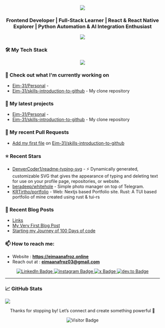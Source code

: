 <h1 align="center">
    <img src="https://readme-typing-svg.herokuapp.com/?font=Righteous&size=50&center=true&vCenter=true&width=1500&height=75&duration=5000&pause=500&color=C9B3D1&lines=Welcome+to+my+digital+playground!+👋;I'm+Eimaan+Afroz,+code+enthusiast+and+open-source+advocate!;Let's+dive+into+my+world+of+bits+and+bytes!" />
</h1>

<h3 align="center">Frontend Developer | Full-Stack Learner | React & React Native Explorer | Python Automation & AI Integration Enthusiast</h3>



<p align="center"><img src="https://raw.githubusercontent.com/Eim-31/Eim-31/main/eimaan-github.png" /></p> 

### 🛠️ My Tech Stack


<p align="center">
  <a href="https://skillicons.dev">
    <img src="https://skillicons.dev/icons?i=html,css,tailwind,js,ts,react,nextjs,nodejs,c,cpp,py,fastapi,firebase,cloudflare,git,github,vscode,arch,bash,obsidian&perline=10" />
  </a>
</p>






### 👷 Check out what I'm currently working on

- [Eim-31/Personal](https://github.com/Eim-31/Personal) - 
- [Eim-31/skills-introduction-to-github](https://github.com/Eim-31/skills-introduction-to-github) - My clone repository
### 🌱 My latest projects

- [Eim-31/Personal](https://github.com/Eim-31/Personal) - 
- [Eim-31/skills-introduction-to-github](https://github.com/Eim-31/skills-introduction-to-github) - My clone repository
### 🔨 My recent Pull Requests

- [Add my first file](https://github.com/Eim-31/skills-introduction-to-github/pull/2) on [Eim-31/skills-introduction-to-github](https://github.com/Eim-31/skills-introduction-to-github)
### ⭐ Recent Stars

- [DenverCoder1/readme-typing-svg](https://github.com/DenverCoder1/readme-typing-svg) - ⚡ Dynamically generated, customizable SVG that gives the appearance of typing and deleting text for use on your profile page, repositories, or website.
- [beradeep/whitehole](https://github.com/beradeep/whitehole) - Simple photo manager on top of Telegram.
- [KRTirtho/portfolio](https://github.com/KRTirtho/portfolio) - Web: Nextjs based Portfolio site. Rust: A TUI based portfolio of mine created using rust &amp; tui-rs
### 📰 Recent Blog Posts

- [Links](https://eimaanafroz.online/links/)
- [My Very First Blog Post](https://eimaanafroz.online/posts/my-very-first-blog-post/)
- [Starting my Journey of 100 Days of code](https://eimaanafroz.online/posts/starting-my-journey-of-100-days-of-code/)
### 📫 How to reach me:
  - Website      : **<https://eimaanafroz.online>**
  - Reach out at : **eimaanafroz03@gmail.com**



<div align="center">

  <a href="https://www.linkedin.com/in/eimaan-afroz/" target="_blank">
    <img src="https://img.shields.io/badge/LinkedIn-0A66C2?style=for-the-badge&logo=linkedin&logoColor=white" alt="LinkedIn Badge"/>
  </a>
  <a href="https://www.instagram.com/emiii.003/" target="_blank">
    <img src="https://img.shields.io/badge/Instagram-FF0069?style=for-the-badge&logo=instagram&logoColor=white" alt="instagram Badge"/>
  </a>
  <a href="https://x.com/Eimaan_afroz" target="_blank">
    <img src="https://img.shields.io/badge/x-000000?style=for-the-badge&logo=x&logoColor=white" alt="x Badge"/>
  </a>
  <a href="https://dev.to/eim31/" target="_blank">
    <img src="https://img.shields.io/badge/devdotto-0A0A0A?style=for-the-badge&logo=dev.to&logoColor=white" alt="dev.to Badge"/>
  </a>
</div>

---
### 📈 GitHub Stats

<p align="left"><img src="https://raw.githubusercontent.com/Eim-31/Eim-31/main/github-metrics.svg" /></p>
<p align="center">Thanks for stopping by! Let’s connect and create something powerful 🚀</p>

<p align="center">
  <img src="https://visitor-badge.laobi.icu/badge?page_id=Eim-31.Eim-31" alt="Visitor Badge"/>
</p>
